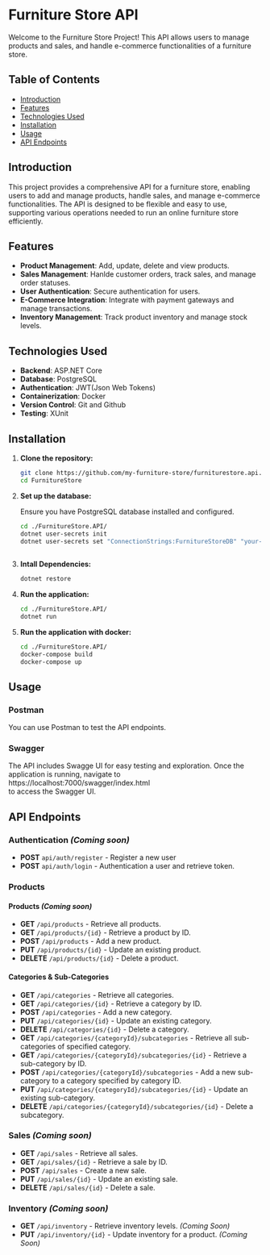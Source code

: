 # Furniture Store API
Welcome to the Furniture Store Project! This API allows users to manage products and sales, and handle e-commerce functionalities of a furniture store.

## Table of Contents
- [Introduction](#introduction)
- [Features](#features)
- [Technologies Used](#technologies-used)
- [Installation](#installation)
- [Usage](#usage)
- [API Endpoints](#api-endpoints)

## Introduction

This project provides a comprehensive API for a furniture store, enabling users to add and manage products, handle sales, and manage e-commerce functionalities. The API is designed to be flexible and easy to use,
supporting various operations needed to run an online furniture store efficiently.

## Features

- **Product Management**: Add, update, delete and view products.
- **Sales Management**: Hanlde customer orders, track sales, and manage order statuses.
- **User Authentication**: Secure authentication for users.
- **E-Commerce Integration**: Integrate with payment gateways and manage transactions.
- **Inventory Management**: Track product inventory and manage stock levels.

## Technologies Used

- **Backend**: ASP.NET Core
- **Database**: PostgreSQL
- **Authentication**: JWT(Json Web Tokens)
- **Containerization**: Docker
- **Version Control**: Git and Github
- **Testing**: XUnit

## Installation
1. **Clone the repository:**
   ```bash
   git clone https://github.com/my-furniture-store/furniturestore.api.git
   cd FurnitureStore

2. **Set up the database:**
   
   Ensure you have PostgreSQL database installed and configured.
   
   ```bash
   cd ./FurnitureStore.API/
   dotnet user-secrets init
   dotnet user-secrets set "ConnectionStrings:FurnitureStoreDB" "your-connection-string"
  
3. **Intall Dependencies:**
   ```bash
   dotnet restore
   
4. **Run the application:**
   ```bash
   cd ./FurnitureStore.API/
   dotnet run 

5. **Run the application with docker:**
    ```bash
    cd ./FurnitureStore.API/
    docker-compose build
    docker-compose up

## Usage
### Postman
You can use Postman to test the API endpoints.

### Swagger
The API includes Swagge UI for easy testing and exploration. Once the application is running, navigate to https://localhost:7000/swagger/index.html   
to access the Swagger UI.

## API Endpoints
### Authentication *(Coming soon)*
- **POST** `api/auth/register` - Register a new user
- **POST** `api/auth/login` - Authentication a user and retrieve token.

### Products
#### Products *(Coming soon)*
- **GET** `/api/products` - Retrieve all products. 
- **GET** `/api/products/{id}` - Retrieve a product by ID. 
- **POST** `/api/products` - Add a new product. 
- **PUT** `/api/products/{id}` - Update an existing product.
- **DELETE** `/api/products/{id}` - Delete a product.
#### Categories & Sub-Categories
- **GET** `/api/categories` - Retrieve all categories. 
- **GET** `/api/categories/{id}` - Retrieve a category by ID. 
- **POST** `/api/categories` - Add a new category. 
- **PUT** `/api/categories/{id}` - Update an existing category.
- **DELETE** `/api/categories/{id}` - Delete a category.
- **GET** `/api/categories/{categoryId}/subcategories` - Retrieve all sub-categories of specified category. 
- **GET** `/api/categories/{categoryId}/subcategories/{id}` - Retrieve a sub-category by ID. 
- **POST** `/api/categories/{categoryId}/subcategories` - Add a new sub-category to a category specified by category ID. 
- **PUT** `/api/categories/{categoryId}/subcategories/{id}` - Update an existing sub-category.
- **DELETE** `/api/categories/{categoryId}/subcategories/{id}` - Delete a subcategory.

### Sales *(Coming soon)*
- **GET** `/api/sales` - Retrieve all sales.
- **GET** `/api/sales/{id}` - Retrieve a sale by ID.
- **POST** `/api/sales` - Create a new sale.
- **PUT** `/api/sales/{id}` - Update an existing sale.
- **DELETE** `/api/sales/{id}` - Delete a sale.
  
### Inventory *(Coming soon)*
- **GET** `/api/inventory` - Retrieve inventory levels. *(Coming Soon)*
- **PUT** `/api/inventory/{id}` - Update inventory for a product. *(Coming Soon)*
